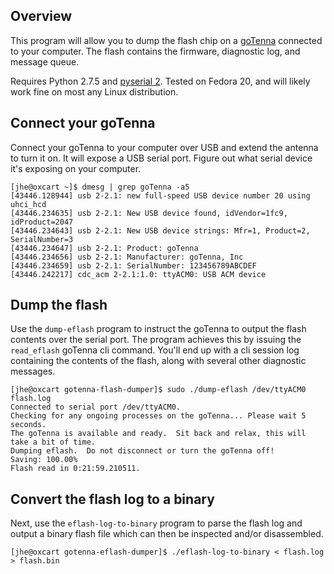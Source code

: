 ## Overview

This program will allow you to dump the flash chip on a [goTenna](http://www.gotenna.com/) connected to your computer.  The flash contains the firmware, diagnostic log, and message queue.

Requires Python 2.7.5 and [pyserial 2](https://pypi.python.org/pypi/pyserial).  Tested on Fedora 20, and will likely work fine on most any Linux distribution.

## Connect your goTenna

Connect your goTenna to your computer over USB and extend the antenna to turn it on.  It will expose a USB serial port.  Figure out what serial device it's exposing on your computer.

```ShellSession
[jhe@oxcart ~]$ dmesg | grep goTenna -a5
[43446.128944] usb 2-2.1: new full-speed USB device number 20 using uhci_hcd
[43446.234635] usb 2-2.1: New USB device found, idVendor=1fc9, idProduct=2047
[43446.234643] usb 2-2.1: New USB device strings: Mfr=1, Product=2, SerialNumber=3
[43446.234647] usb 2-2.1: Product: goTenna
[43446.234656] usb 2-2.1: Manufacturer: goTenna, Inc
[43446.234659] usb 2-2.1: SerialNumber: 123456789ABCDEF
[43446.242217] cdc_acm 2-2.1:1.0: ttyACM0: USB ACM device
```

## Dump the flash

Use the `dump-eflash` program to instruct the goTenna to output the flash contents over the serial port.  The program achieves this by issuing the `read_eflash` goTenna cli command.  You'll end up with a cli session log containing the contents of the flash, along with several other diagnostic messages.

```ShellSession
[jhe@oxcart gotenna-flash-dumper]$ sudo ./dump-eflash /dev/ttyACM0 flash.log
Connected to serial port /dev/ttyACM0.
Checking for any ongoing processes on the goTenna... Please wait 5 seconds.
The goTenna is available and ready.  Sit back and relax, this will take a bit of time.
Dumping eflash.  Do not disconnect or turn the goTenna off!
Saving: 100.00%
Flash read in 0:21:59.210511.
```

## Convert the flash log to a binary

Next, use the `eflash-log-to-binary` program to parse the flash log and output a binary flash file which can then be inspected and/or disassembled.

```ShellSession
[jhe@oxcart gotenna-eflash-dumper]$ ./eflash-log-to-binary < flash.log > flash.bin 
```
